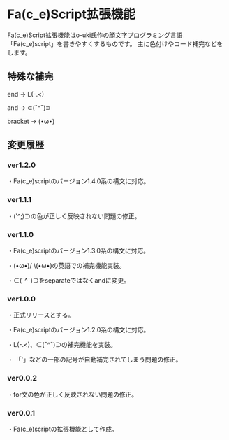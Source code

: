 # Fa(c_e)Script拡張機能

Fa(c_e)Script拡張機能はo-uki氏作の顔文字プログラミング言語「Fa(c_e)script」を書きやすくするものです。
主に色付けやコード補完などをします。

## 特殊な補完
end → L(-.<)

and → ⊂(¯^¯)⊃

bracket → (•ω•)

## 変更履歴

### ver1.2.0
・Fa(c_e)scriptのバージョン1.4.0系の構文に対応。

### ver1.1.1
・('^;)⊃の色が正しく反映されない問題の修正。

### ver1.1.0
・Fa(c_e)scriptのバージョン1.3.0系の構文に対応。

・(•ω•)/ \\(•ω•)の英語での補完機能実装。

・⊂(¯^¯)⊃をseparateではなくandに変更。

### ver1.0.0
・正式リリースとする。

・Fa(c_e)scriptのバージョン1.2.0系の構文に対応。

・L(-.<)、⊂(¯^¯)⊃の補完機能を実装。

・ 「'」などの一部の記号が自動補完されてしまう問題の修正。

### ver0.0.2
・for文の色が正しく反映されない問題の修正。

### ver0.0.1
・Fa(c_e)scriptの拡張機能として作成。
